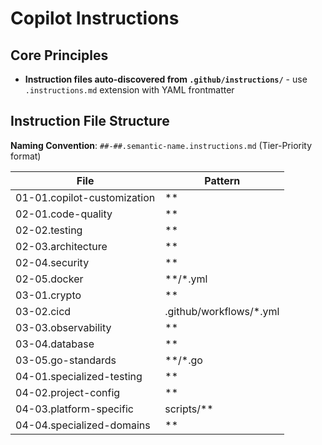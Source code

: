 # Copilot Instructions

## Core Principles
- **Instruction files auto-discovered from `.github/instructions/`** - use `.instructions.md` extension with YAML frontmatter

## Instruction File Structure

**Naming Convention**: `##-##.semantic-name.instructions.md` (Tier-Priority format)

| File | Pattern |
|------|---------|
| 01-01.copilot-customization | ** |
| 02-01.code-quality | ** |
| 02-02.testing | ** |
| 02-03.architecture | ** |
| 02-04.security | ** |
| 02-05.docker | **/*.yml |
| 03-01.crypto | ** |
| 03-02.cicd | .github/workflows/*.yml |
| 03-03.observability | ** |
| 03-04.database | ** |
| 03-05.go-standards | **/*.go |
| 04-01.specialized-testing | ** |
| 04-02.project-config | ** |
| 04-03.platform-specific | scripts/** |
| 04-04.specialized-domains | ** |
